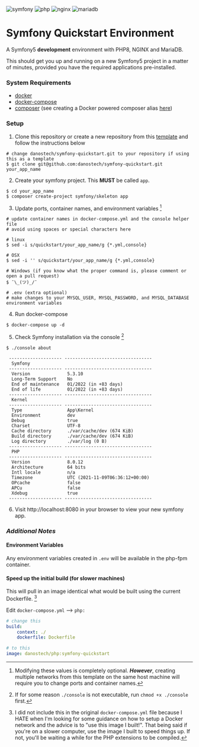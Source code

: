 ![symfony](https://img.shields.io/badge/Symfony-5.3-black?logo=symfony&style=for-the-badge)
![php](https://img.shields.io/badge/PHP-8.0-777BB4?logo=php&style=for-the-badge)
![nginx](https://img.shields.io/badge/NGINX-1.21-009639?logo=NGINX&style=for-the-badge)
![mariadb](https://img.shields.io/badge/MariaDB-10.6-003545?logo=MariaDB&style=for-the-badge)
# Symfony Quickstart Environment
A Symfony5 **development** environment with PHP8, NGINX and MariaDB.  
  
This should get you up and running on a new Symfony5 project in a matter of minutes, provided you have the required applications pre-installed.

### System Requirements
* [docker](https://docs.docker.com/get-docker/)
* [docker-compose](https://docs.docker.com/compose/install/)
* [composer](https://getcomposer.org/download/) (see creating a Docker powered composer alias [here](https://gist.github.com/danostech/898256c58d3d563b44604487a30ebf93))

### Setup
1. Clone this repository or create a new repository from this [template](https://github.com/danostech/docker-php8/generate) and follow the instructions below
```shell
# change danostech/symfony-quickstart.git to your repository if using this as a template
$ git clone git@github.com:danostech/symfony-quickstart.git your_app_name
```
2. Create your symfony project. This **MUST** be called `app`.
```shell
$ cd your_app_name
$ composer create-project symfony/skeleton app
```

3. Update ports, container names, and environment variables [^1]
```shell
# update container names in docker-compose.yml and the console helper file
# avoid using spaces or special characters here

# linux
$ sed -i s/quickstart/your_app_name/g {*.yml,console}

# OSX
$ sed -i '' s/quickstart/your_app_name/g {*.yml,console}

# Windows (if you know what the proper command is, please comment or open a pull request)
$ ¯\_(ツ)_/¯ 

# .env (extra optional)
# make changes to your MYSQL_USER, MYSQL_PASSWORD, and MYSQL_DATABASE environment variables
```
4. Run docker-compose
```shell
$ docker-compose up -d
```
5. Check Symfony installation via the console [^2]
```shell
$ ./console about

 -------------------- --------------------------------- 
  Symfony                                               
 -------------------- --------------------------------- 
  Version              5.3.10                           
  Long-Term Support    No                               
  End of maintenance   01/2022 (in +83 days)            
  End of life          01/2022 (in +83 days)            
 -------------------- --------------------------------- 
  Kernel                                                
 -------------------- --------------------------------- 
  Type                 App\Kernel                       
  Environment          dev                              
  Debug                true                             
  Charset              UTF-8                            
  Cache directory      ./var/cache/dev (674 KiB)        
  Build directory      ./var/cache/dev (674 KiB)        
  Log directory        ./var/log (0 B)                  
 -------------------- --------------------------------- 
  PHP                                                   
 -------------------- --------------------------------- 
  Version              8.0.12                           
  Architecture         64 bits                          
  Intl locale          n/a                              
  Timezone             UTC (2021-11-09T06:36:12+00:00)  
  OPcache              false                            
  APCu                 false                            
  Xdebug               true                             
 -------------------- --------------------------------- 

```

6. Visit http://localhost:8080 in your browser to view your new symfony app.

### *Additional Notes*
#### Environment Variables
Any environment variables created in `.env` will be available in the php-fpm container. 

#### Speed up the initial build (for slower machines)
This will pull in an image identical what would be built using the current Dockerfile. [^3]

Edit `docker-compose.yml` --> `php:`    
```yaml
# change this
build: 
    context: ./ 
    dockerfile: Dockerfile 

# to this
image: danostech/php:symfony-quickstart 
```


[^1]: Modifying these values is completely optional.
_**However**_, creating multiple networks from this template on the same host machine will require you to change ports and container names.
[^2]: If for some reason `./console` is not executable, run `chmod +x ./console` first.
[^3]: I did not include this in the original `docker-compose.yml` file because I HATE when I'm looking for
some guidance on how to setup a Docker network and the advice is to "use this image I built!".
That being said if you're on a slower computer, use the image I built to speed things up. If not, you'll be waiting a while for the PHP extensions to be compiled.
